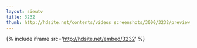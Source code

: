 ```yaml
---
layout: sieutv
title: 3232
thumb: http://hdsite.net/contents/videos_screenshots/3000/3232/preview_360p.mp4.jpg
---
```

{% include iframe src='http://hdsite.net/embed/3232' %}
 
